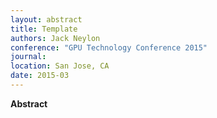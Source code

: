 ```yaml
---
layout: abstract
title: Template
authors: Jack Neylon
conference: "GPU Technology Conference 2015"
journal: 
location: San Jose, CA
date: 2015-03
---
```

**Abstract**
